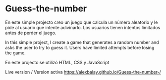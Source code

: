 # Guess-the-number

En este simple projecto creo un juego que calcula un número aleatorio y le pide al usuario que intente adivinarlo. Los usuarios tienen intentos limitados antes de perder el juego.

In this simple project, I create a game that generates a random number and asks the user to try to guess it. Users have limited attempts before losing the game.

En este projecto se utilizó HTML, CSS y JavaScript 

Live version / Version activa 
https://alexbalay.github.io/Guess-the-number-/
